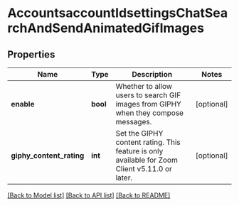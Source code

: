 # AccountsaccountIdsettingsChatSearchAndSendAnimatedGifImages

## Properties
Name | Type | Description | Notes
------------ | ------------- | ------------- | -------------
**enable** | **bool** | Whether to allow users to search GIF images from GIPHY when they compose messages. | [optional] 
**giphy_content_rating** | **int** | Set the GIPHY content rating. This feature is only available for Zoom Client v5.11.0 or later. | [optional] 

[[Back to Model list]](../README.md#documentation-for-models) [[Back to API list]](../README.md#documentation-for-api-endpoints) [[Back to README]](../README.md)

